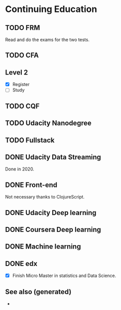 # Continuing Education

## <span class="todo TODO">TODO</span> FRM

Read and do the exams for the two tests.

## <span class="todo TODO">TODO</span> CFA

## Level 2

-   [x] Register
-   [ ] Study

## <span class="todo TODO">TODO</span> CQF

## <span class="todo TODO">TODO</span> Udacity Nanodegree

## <span class="todo TODO">TODO</span> Fullstack

## <span class="done DONE">DONE</span> Udacity Data Streaming

Done in 2020.

## <span class="done DONE">DONE</span> Front-end

Not necessary thanks to ClojureScript.

## <span class="done DONE">DONE</span> Udacity Deep learning

## <span class="done DONE">DONE</span> Coursera Deep learning

## <span class="done DONE">DONE</span> Machine learning

## <span class="done DONE">DONE</span> edx

-   [x] Finish Micro Master in statistics and Data Science.

## See also (generated)

-   
